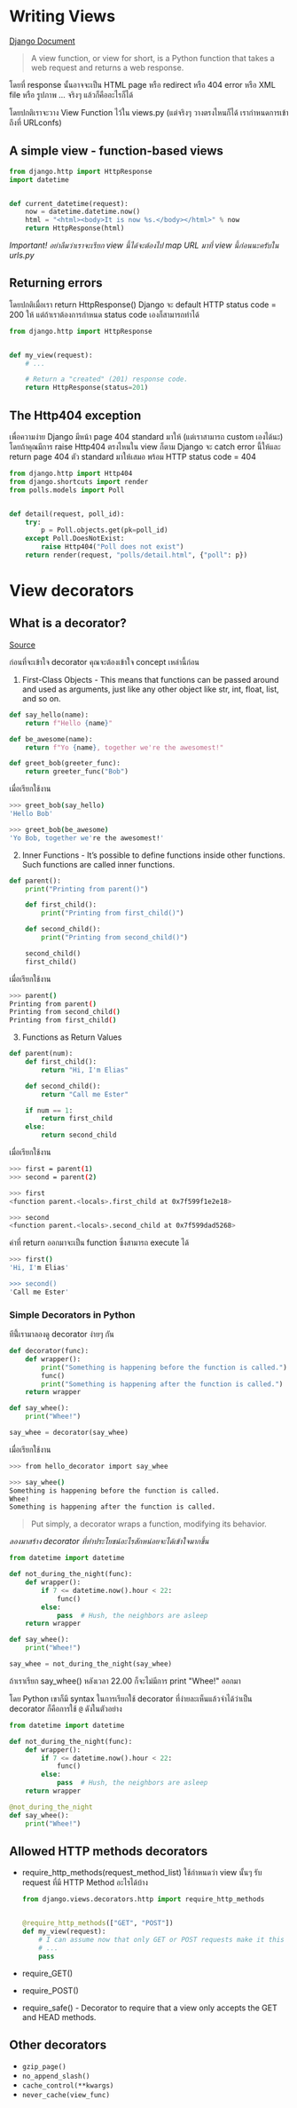 # Writing Views

[Django Document](https://docs.djangoproject.com/en/5.0/topics/http/views/)

> A view function, or view for short, is a Python function that takes a web request and returns a web response. 

โดยที่ response นั้นอาจจะเป็น HTML page หรือ redirect หรือ 404 error หรือ XML file หรือ รูปภาพ ... จริงๆ แล้วก็คืออะไรก็ได้

โดยปกติเราจะวาง View Function ไว้ใน views.py (แต่จริงๆ วางตรงไหนก็ได้ เรากำหนดการเข้าถึงที่ URLconfs)

## A simple view - function-based views

```python
from django.http import HttpResponse
import datetime


def current_datetime(request):
    now = datetime.datetime.now()
    html = "<html><body>It is now %s.</body></html>" % now
    return HttpResponse(html)
```

*Important! อย่าลืมว่าเราจะเรียก view นี้ได้จะต้องไป map URL มาที่ view นี้ก่่อนนะครับใน urls.py*

## Returning errors

โดยปกติเมื่อเรา return HttpResponse() Django จะ default HTTP status code = 200 ให้ แต่ถ้าเราต้องการกำหนด status code เองก็สามารถทำได้

```python
from django.http import HttpResponse


def my_view(request):
    # ...

    # Return a "created" (201) response code.
    return HttpResponse(status=201)
```

## The Http404 exception

เพื่อความง่าย Django มีหน้า page 404 standard มาให้ (แต่เราสามารถ custom เองได้นะ) โดยถ้าคุณมีการ raise Http404 ตรงไหนใน view ก็ตาม Django จะ catch error นี้ให้และ return page 404 ตัว standard มาให้เสมอ พร้อม HTTP status code = 404

```python
from django.http import Http404
from django.shortcuts import render
from polls.models import Poll


def detail(request, poll_id):
    try:
        p = Poll.objects.get(pk=poll_id)
    except Poll.DoesNotExist:
        raise Http404("Poll does not exist")
    return render(request, "polls/detail.html", {"poll": p})
```


# View decorators

## What is a decorator?

[Source](https://realpython.com/primer-on-python-decorators/)

ก่อนที่จะเข้าใจ decorator คุณจะต้องเข้าใจ concept เหล่านี้ก่อน

1. First-Class Objects - This means that functions can be passed around and used as arguments, just like any other object like str, int, float, list, and so on.

```python
def say_hello(name):
    return f"Hello {name}"

def be_awesome(name):
    return f"Yo {name}, together we're the awesomest!"

def greet_bob(greeter_func):
    return greeter_func("Bob")
```

เมื่อเรียกใช้งาน

```bash
>>> greet_bob(say_hello)
'Hello Bob'

>>> greet_bob(be_awesome)
'Yo Bob, together we're the awesomest!'
```

2. Inner Functions - It’s possible to define functions inside other functions. Such functions are called inner functions. 


```python
def parent():
    print("Printing from parent()")

    def first_child():
        print("Printing from first_child()")

    def second_child():
        print("Printing from second_child()")

    second_child()
    first_child()
```

เมื่อเรียกใช้งาน

```bash
>>> parent()
Printing from parent()
Printing from second_child()
Printing from first_child()
```

3. Functions as Return Values

```python
def parent(num):
    def first_child():
        return "Hi, I'm Elias"

    def second_child():
        return "Call me Ester"

    if num == 1:
        return first_child
    else:
        return second_child
```

เมื่อเรียกใช้งาน

```bash
>>> first = parent(1)
>>> second = parent(2)

>>> first
<function parent.<locals>.first_child at 0x7f599f1e2e18>

>>> second
<function parent.<locals>.second_child at 0x7f599dad5268>
```

ค่าที่ return ออกมาจะเป็น function ซึ่งสามารถ execute ได้

```bash
>>> first()
'Hi, I'm Elias'

>>> second()
'Call me Ester'
```

### Simple Decorators in Python

ทีนี้่เรามาลองดู decorator ง่ายๆ กัน

```python
def decorator(func):
    def wrapper():
        print("Something is happening before the function is called.")
        func()
        print("Something is happening after the function is called.")
    return wrapper

def say_whee():
    print("Whee!")

say_whee = decorator(say_whee)
```

เมื่อเรียกใช้งาน

```bash
>>> from hello_decorator import say_whee

>>> say_whee()
Something is happening before the function is called.
Whee!
Something is happening after the function is called.
```

> Put simply, a decorator wraps a function, modifying its behavior.

*ลองมาสร้าง decorator ที่ทำประโยชน์อะไรสักหน่อยจะได้เข้าใจมากขึ้น*

```python
from datetime import datetime

def not_during_the_night(func):
    def wrapper():
        if 7 <= datetime.now().hour < 22:
            func()
        else:
            pass  # Hush, the neighbors are asleep
    return wrapper

def say_whee():
    print("Whee!")

say_whee = not_during_the_night(say_whee)
```

ถ้าเราเรียก say_whee() หลังเวลา 22.00 ก็จะไม่มีการ print "Whee!" ออกมา

โดย Python เขาก็มี syntax ในการเรียกใช้ decorator ที่ง่ายละเห็นแล้วจำได้ว่าเป็น decorator ก็คือการใช้ `@` ดังในตัวอย่าง

```python
from datetime import datetime

def not_during_the_night(func):
    def wrapper():
        if 7 <= datetime.now().hour < 22:
            func()
        else:
            pass  # Hush, the neighbors are asleep
    return wrapper

@not_during_the_night
def say_whee():
    print("Whee!")
```


## Allowed HTTP methods decorators

- require_http_methods(request_method_list) ใช้กำหนดว่า view นั้นๆ รับ request ที่มี HTTP Method อะไรได้บ้าง

    ```python
    from django.views.decorators.http import require_http_methods


    @require_http_methods(["GET", "POST"])
    def my_view(request):
        # I can assume now that only GET or POST requests make it this far
        # ...
        pass
    ```

- require_GET()
- require_POST()
- require_safe() - Decorator to require that a view only accepts the GET and HEAD methods.

## Other decorators

- `gzip_page()`
- `no_append_slash()`
- `cache_control(**kwargs)`
- `never_cache(view_func)`